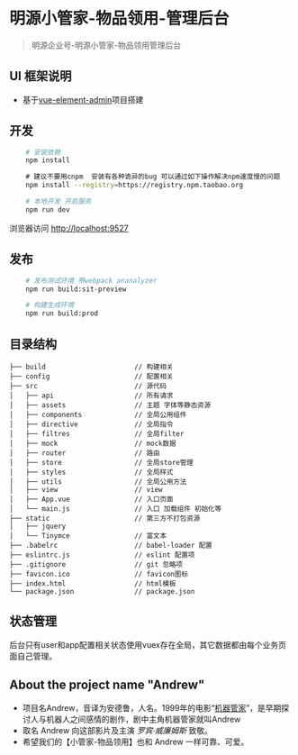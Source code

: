 # 明源小管家-物品领用-管理后台
> 明源企业号-明源小管家-物品领用管理后台

## UI 框架说明
- 基于[vue-element-admin](https://github.com/PanJiaChen/vue-element-admin)项目搭建

## 开发
```bash
    # 安装依赖
    npm install

    # 建议不要用cnpm  安装有各种诡异的bug 可以通过如下操作解决npm速度慢的问题
    npm install --registry=https://registry.npm.taobao.org

    # 本地开发 开启服务
    npm run dev
```
浏览器访问 [http://localhost:9527](http://localhost:9527)

## 发布
```bash
    # 发布测试环境 带webpack ananalyzer
    npm run build:sit-preview

    # 构建生成环境
    npm run build:prod
```

## 目录结构
```shell
├── build                      // 构建相关  
├── config                     // 配置相关
├── src                        // 源代码
│   ├── api                    // 所有请求
│   ├── assets                 // 主题 字体等静态资源
│   ├── components             // 全局公用组件
│   ├── directive              // 全局指令
│   ├── filtres                // 全局filter
│   ├── mock                   // mock数据
│   ├── router                 // 路由
│   ├── store                  // 全局store管理
│   ├── styles                 // 全局样式
│   ├── utils                  // 全局公用方法
│   ├── view                   // view
│   ├── App.vue                // 入口页面
│   └── main.js                // 入口 加载组件 初始化等
├── static                     // 第三方不打包资源
│   ├── jquery
│   └── Tinymce                // 富文本
├── .babelrc                   // babel-loader 配置
├── eslintrc.js                // eslint 配置项
├── .gitignore                 // git 忽略项
├── favicon.ico                // favicon图标
├── index.html                 // html模板
└── package.json               // package.json

```
## 状态管理
后台只有user和app配置相关状态使用vuex存在全局，其它数据都由每个业务页面自己管理。


## About the project name "Andrew"
- 项目名Andrew，音译为安德鲁，人名。1999年的电影“[机器管家](https://zh.wikipedia.org/zh/%E6%9C%BA%E5%99%A8%E7%AE%A1%E5%AE%B6)”，是早期探讨人与机器人之间感情的剧作，剧中主角机器管家就叫Andrew
- 取名 Andrew 向这部影片及主演 *罗宾·威廉姆斯* 致敬。
- 希望我们的【小管家-物品领用】也和 Andrew 一样可靠、可爱。

